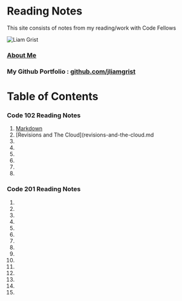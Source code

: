 # Reading Notes

This site consists of notes from my reading/work with Code Fellows 

![Liam Grist](https://avatars.githubusercontent.com/u/75773961?v=4)

### [About Me](aboutme.html)

### My Github Portfolio : [github.com/jliamgrist](https://github.com/jliamgrist)

# Table of Contents

### Code 102 Reading Notes

1. [Markdown](markdown.md)
2. [Revisions and The Cloud](revisions-and-the-cloud.md
3.
4.
5.
6.
7.
8.


### Code 201 Reading Notes

1.
2.
3.
4.
5.
6.
7.
8.
9.
10.
11.
12.
13.
14.
15.

